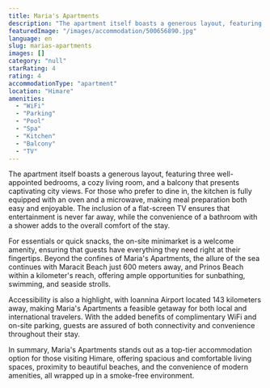 ```yaml
---
title: Maria's Apartments
description: "The apartment itself boasts a generous layout, featuring three well-appointed bedrooms, a cozy living room, and a balcony that presents captivating city views."
featuredImage: "/images/accommodation/500656890.jpg"
language: en
slug: marias-apartments
images: []
category: "null"
starRating: 4
rating: 4
accommodationType: "apartment"
location: "Himare"
amenities:
  - "WiFi"
  - "Parking"
  - "Pool"
  - "Spa"
  - "Kitchen"
  - "Balcony"
  - "TV"
---
```


The apartment itself boasts a generous layout, featuring three well-appointed bedrooms, a cozy living room, and a balcony that presents captivating city views. For those who prefer to dine in, the kitchen is fully equipped with an oven and a microwave, making meal preparation both easy and enjoyable. The inclusion of a flat-screen TV ensures that entertainment is never far away, while the convenience of a bathroom with a shower adds to the overall comfort of the stay.

For essentials or quick snacks, the on-site minimarket is a welcome amenity, ensuring that guests have everything they need right at their fingertips. Beyond the confines of Maria's Apartments, the allure of the sea continues with Maracit Beach just 600 meters away, and Prinos Beach within a kilometer's reach, offering ample opportunities for sunbathing, swimming, and seaside strolls.

Accessibility is also a highlight, with Ioannina Airport located 143 kilometers away, making Maria's Apartments a feasible getaway for both local and international travelers. With the added benefits of complimentary WiFi and on-site parking, guests are assured of both connectivity and convenience throughout their stay.

In summary, Maria's Apartments stands out as a top-tier accommodation option for those visiting Himare, offering spacious and comfortable living spaces, proximity to beautiful beaches, and the convenience of modern amenities, all wrapped up in a smoke-free environment.

